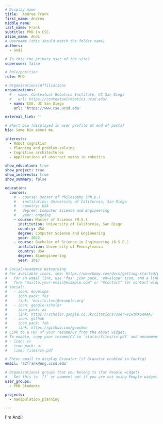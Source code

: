 ```yaml
---
# Display name
title:  Andrea Frank 
first_name: Andrea
middle_name: 
last_name: Frank
subtitle: PhD in CSE.
alias_name: Andi
# Username (this should match the folder name)
authors:
  - andi

# Is this the primary user of the site?
superuser: false

# Role/position
role: PhD

# Organizations/Affiliations
organizations:
  # - name: Contextual Robotics Institute, UC San Diego
  #   url: https://contextualrobotics.ucsd.edu/
  - name: CSE, UC San Diego
    url: 'https://www.cse.ucsd.edu'

external_link: ''

# Short bio (displayed in user profile at end of posts)
bio: Some bio about me.

interests:
  - Robot cognition
  - Planning and problem-solving
  - Cognitive architectures
  - Applications of abstract maths in robotics

show_education: true
show_project: true
show_interests: true
show_summary: false

education:
  courses:
    # - course: Doctor of Philosophy (Ph.D.) 
    #   institution: University of California, San Diego
    #   country: USA
    #   degree: Computer Science and Engineering
    #   year: ongoing
    - course: Master of Science (M.S.) 
      institution: University of California, San Diego
      country: USA
      degree: Computer Science and Engineering
      year: 2022
    - course: Bachelor of Science in Engineering (B.S.E.) 
      institution: University of Pennsylvania
      country: USA
      degree: Bioengineering
      year: 2017

# Social/Academic Networking
# For available icons, see: https://wowchemy.com/docs/getting-started/page-builder/#icons
#   For an email link, use "fas" icon pack, "envelope" icon, and a link in the
#   form "mailto:your-email@example.com" or "#contact" for contact widget.
# social:
#   - icon: envelope
#     icon_pack: fas
#     link: 'mailto:test@example.org'
#   - icon: google-scholar
#     icon_pack: ai
#     link: https://scholar.google.co.uk/citations?user=sIwtMXoAAAAJ
#   - icon: github
#     icon_pack: fab
#     link: https://github.com/gcushen
# Link to a PDF of your resume/CV from the About widget.
# To enable, copy your resume/CV to `static/files/cv.pdf` and uncomment the lines below.
# - icon: cv
#   icon_pack: ai
#   link: files/cv.pdf

# Enter email to display Gravatar (if Gravatar enabled in Config)
email: 'a2frank@eng.ucsd.edu'

# Organizational groups that you belong to (for People widget)
#   Set this to `[]` or comment out if you are not using People widget.
user_groups:
  - PhD Students

projects:
  - manipulation_planning

---
```


I'm Andi!